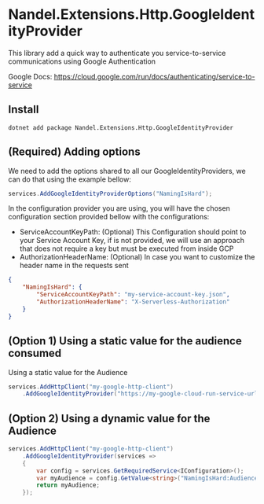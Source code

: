 # Nandel.Extensions.Http.GoogleIdentityProvider

This library add a quick way to authenticate you service-to-service communications using Google Authentication

Google Docs: https://cloud.google.com/run/docs/authenticating/service-to-service

## Install

```
dotnet add package Nandel.Extensions.Http.GoogleIdentityProvider
```

##  (Required) Adding options

We need to add the options shared to all our GoogleIdentityProviders, we can do that using the example bellow:

```csharp
services.AddGoogleIdentityProviderOptions("NamingIsHard");
```

In the configuration provider you are using, you will have the chosen configuration section provided bellow with the 
configurations:
- ServiceAccountKeyPath: (Optional) This Configuration should point to your Service Account Key, if is not provided, we will use an approach that does not require a key but must be executed from inside GCP
- AuthorizationHeaderName: (Optional) In case you want to customize the header name in the requests sent

````json
{
    "NamingIsHard": {
        "ServiceAccountKeyPath": "my-service-account-key.json",
        "AuthorizationHeaderName": "X-Serverless-Authorization"
    }
} 
````

## (Option 1) Using a static value for the audience consumed

Using a static value for the Audience

```csharp
services.AddHttpClient("my-google-http-client")
    .AddGoogleIdentityProvider("https://my-google-cloud-run-service-url.us-central1.run.app");
```

## (Option 2) Using a dynamic value for the Audience

```csharp
services.AddHttpClient("my-google-http-client")
    .AddGoogleIdentityProvider(services => 
    {
        var config = services.GetRequiredService<IConfiguration>();
        var myAudience = config.GetValue<string>("NamingIsHard:Audience");
        return myAudience;
    });
```
